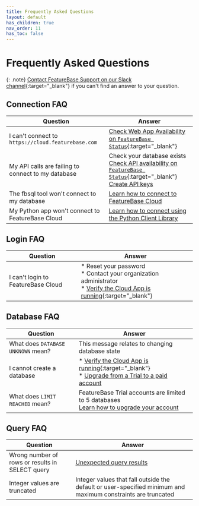 ```yaml
---
title: Frequently Asked Questions
layout: default
has_children: true
nav_order: 11
has_toc: false
---
```


# Frequently Asked Questions

{: .note}
[Contact FeatureBase Support on our Slack channel](https://featurebase.com/slack){:target="_blank"} if you can't find an answer to your question.

## Connection FAQ

| Question | Answer |
|---|---|
| I can't connect to `https://cloud.featurebase.com` | [Check Web App Availability on `FeatureBase Status`](/docs/cloud/cloud-faq/coud-status-site){:target="_blank"} |
| My API calls are failing to connect to my database |  Check your database exists<br/>[Check API availability on `FeatureBase Status`](/docs/cloud/cloud-faq/coud-status-site){:target="_blank"}<br/>[Create API keys](/docs/cloud/cloud-authentication/cloud-auth-create-key) |
| The fbsql tool won't connect to my database | [Learn how to connect to FeatureBase Cloud](/docs/tools/fbsql/fbsql-connect-cloud-db) |
| My Python app won't connect to FeatureBase Cloud | [Learn how to connect using the Python Client Library](/docs/tools/python-client-library/python-client-connect-cloud) |

## Login FAQ

| Question | Answer |
|---|---|
| I can't login to FeatureBase Cloud | * Reset your password<br/>* Contact your organization administrator<br/>* [Verify the Cloud App is running](/docs/cloud/cloud-faq/coud-status-site){:target="_blank"} |

## Database FAQ

| Question | Answer |
|---|---|
| What does `DATABASE UNKNOWN` mean? | This message relates to changing database state | [Learn about Database states](/docs/cloud/cloud-databases/cloud-db-states) |
| I cannot create a database | * [Verify the Cloud App is running](/docs/cloud/cloud-faq/coud-status-site){:target="_blank"}<br/>* [Upgrade from a Trial to a paid account](/docs/cloud/cloud-org/cloud-org-upgrade-to-paid/) |
| What does `LIMIT REACHED` mean? | FeatureBase Trial accounts are limited to 5 databases<br/>[Learn how to upgrade your account](/docs/cloud-org/cloud-org-billing) |

<!-- this is put aside for the concepts which can be simplified
## Import/Ingest FAQ

| Question | Answer |
|---|---|
-->

## Query FAQ

| Question | Answer |
|---|---|
| Wrong number of rows or results in SELECT query | [Unexpected query results](/docs/sql-guide/issues/select-groupby-flatten-set-setq) |
| Integer values are truncated | Integer values that fall outside the default or user-specified minimum and maximum constraints are truncated | [SQL INT data type](/docs/sql-guide/data-types/data-type-int) |
